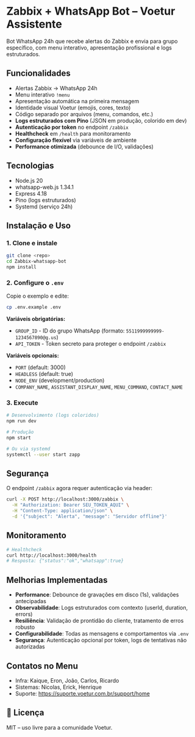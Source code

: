 #  Zabbix + WhatsApp Bot – Voetur Assistente

Bot WhatsApp 24h que recebe alertas do Zabbix e envia para grupo específico, com menu interativo, apresentação profissional e logs estruturados.

##  Funcionalidades
-  Alertas Zabbix → WhatsApp 24h  
-  Menu interativo `!menu`  
-  Apresentação automática na primeira mensagem  
-  Identidade visual Voetur (emojis, cores, texto)  
-  Código separado por arquivos (menu, comandos, etc.)  
-  **Logs estruturados com Pino** (JSON em produção, colorido em dev)
-  **Autenticação por token** no endpoint `/zabbix`
-  **Healthcheck** em `/health` para monitoramento
-  **Configuração flexível** via variáveis de ambiente
-  **Performance otimizada** (debounce de I/O, validações)

##  Tecnologias
- Node.js 20  
- whatsapp-web.js 1.34.1  
- Express 4.18  
- Pino (logs estruturados)
- Systemd (serviço 24h)  

##  Instalação e Uso

### 1. Clone e instale
```bash
git clone <repo>
cd Zabbix-whatsapp-bot
npm install
```

### 2. Configure o `.env`
Copie o exemplo e edite:
```bash
cp .env.example .env
```

**Variáveis obrigatórias:**
- `GROUP_ID` - ID do grupo WhatsApp (formato: `5511999999999-1234567890@g.us`)
- `API_TOKEN` - Token secreto para proteger o endpoint `/zabbix`

**Variáveis opcionais:**
- `PORT` (default: 3000)
- `HEADLESS` (default: true)
- `NODE_ENV` (development/production)
- `COMPANY_NAME`, `ASSISTANT_DISPLAY_NAME`, `MENU_COMMAND`, `CONTACT_NAME`

### 3. Execute
```bash
# Desenvolvimento (logs coloridos)
npm run dev

# Produção
npm start

# Ou via systemd
systemctl --user start zapp
```

##  Segurança
O endpoint `/zabbix` agora requer autenticação via header:
```bash
curl -X POST http://localhost:3000/zabbix \
  -H "Authorization: Bearer SEU_TOKEN_AQUI" \
  -H "Content-Type: application/json" \
  -d '{"subject": "Alerta", "message": "Servidor offline"}'
```

##  Monitoramento
```bash
# Healthcheck
curl http://localhost:3000/health
# Resposta: {"status":"ok","whatsapp":true}
```

##  Melhorias Implementadas
- **Performance**: Debounce de gravações em disco (1s), validações antecipadas
- **Observabilidade**: Logs estruturados com contexto (userId, duration, errors)
- **Resiliência**: Validação de prontidão do cliente, tratamento de erros robusto
- **Configurabilidade**: Todas as mensagens e comportamentos via `.env`
- **Segurança**: Autenticação opcional por token, logs de tentativas não autorizadas  

##  Contatos no Menu
- Infra: Kaique, Eron, João, Carlos, Ricardo  
- Sistemas: Nicolas, Erick, Henrique  
- Suporte: https://suporte.voetur.com.br/support/home
## 📄 Licença
MIT – uso livre para a comunidade Voetur.